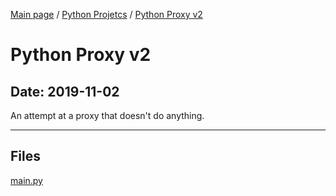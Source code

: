 [Main page](/) / [Python Projetcs](/python) / [Python Proxy v2](/python/2019-11-02_Python_Proxy_v2)

# Python Proxy v2

## Date: 2019-11-02

An attempt at a proxy that doesn't do anything.

-----

## Files

[main.py](main.py)
